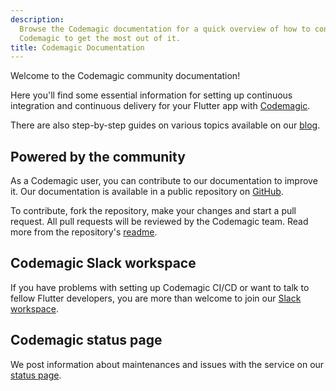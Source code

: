 ```yaml
---
description:
  Browse the Codemagic documentation for a quick overview of how to configure
  Codemagic to get the most out of it.
title: Codemagic Documentation
---
```


Welcome to the Codemagic community documentation!

Here you'll find some essential information for setting up continuous integration and continuous delivery for your Flutter app with [Codemagic](https://codemagic.io/). 

There are also step-by-step guides on various topics available on our [blog](https://blog.codemagic.io/categories/tutorials/ 'Codemagic blog - Tutorials').

## Powered by the community

As a Codemagic user, you can contribute to our documentation to improve it. Our documentation is available in a public repository on [GitHub](https://github.com/codemagic-ci-cd/codemagic-docs).

To contribute, fork the repository, make your changes and start a pull request. All pull requests will be reviewed by the Codemagic team. Read more from the repository's [readme](https://github.com/codemagic-ci-cd/codemagic-docs/blob/master/readme.md).

## Codemagic Slack workspace

If you have problems with setting up Codemagic CI/CD or want to talk to fellow Flutter developers, you are more than welcome to join our [Slack workspace](https://join.slack.com/t/codemagicio/shared_invite/enQtNzQyODExMTQyMDcwLTQ2NTJjODE3NTA2Njg3Y2ViYmZiNGE1MWMyYWNjY2I0MzRmM2M2YmZhOTE1YTc5YjNkMmI0MzQzZWU0MzA4OGM 'Slack community for CI/CD and Flutter'). 

## Codemagic status page

We post information about maintenances and issues with the service on our [status page](https://twitter.com/CodemagicStatus).